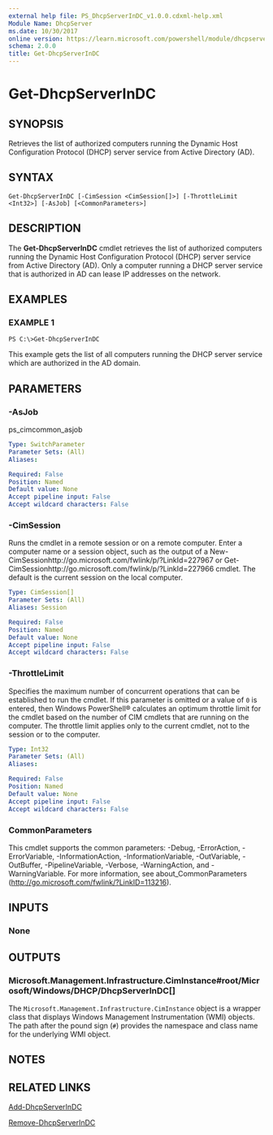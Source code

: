 ```yaml
---
external help file: PS_DhcpServerInDC_v1.0.0.cdxml-help.xml
Module Name: DhcpServer
ms.date: 10/30/2017
online version: https://learn.microsoft.com/powershell/module/dhcpserver/get-dhcpserverindc?view=windowsserver2012r2-ps&wt.mc_id=ps-gethelp
schema: 2.0.0
title: Get-DhcpServerInDC
---
```


# Get-DhcpServerInDC

## SYNOPSIS
Retrieves the list of authorized computers running the Dynamic Host Configuration Protocol (DHCP) server service from Active Directory (AD).

## SYNTAX

```
Get-DhcpServerInDC [-CimSession <CimSession[]>] [-ThrottleLimit <Int32>] [-AsJob] [<CommonParameters>]
```

## DESCRIPTION
The **Get-DhcpServerInDC** cmdlet retrieves the list of authorized computers running the Dynamic Host Configuration Protocol (DHCP) server service from Active Directory (AD).
Only a computer running a DHCP server service that is authorized in AD can lease IP addresses on the network.

## EXAMPLES

### EXAMPLE 1
```
PS C:\>Get-DhcpServerInDC
```

This example gets the list of all computers running the DHCP server service which are authorized in the AD domain.

## PARAMETERS

### -AsJob
ps_cimcommon_asjob

```yaml
Type: SwitchParameter
Parameter Sets: (All)
Aliases: 

Required: False
Position: Named
Default value: None
Accept pipeline input: False
Accept wildcard characters: False
```

### -CimSession
Runs the cmdlet in a remote session or on a remote computer.
Enter a computer name or a session object, such as the output of a New-CimSessionhttp://go.microsoft.com/fwlink/p/?LinkId=227967 or Get-CimSessionhttp://go.microsoft.com/fwlink/p/?LinkId=227966 cmdlet.
The default is the current session on the local computer.

```yaml
Type: CimSession[]
Parameter Sets: (All)
Aliases: Session

Required: False
Position: Named
Default value: None
Accept pipeline input: False
Accept wildcard characters: False
```

### -ThrottleLimit
Specifies the maximum number of concurrent operations that can be established to run the cmdlet.
If this parameter is omitted or a value of `0` is entered, then Windows PowerShell® calculates an optimum throttle limit for the cmdlet based on the number of CIM cmdlets that are running on the computer.
The throttle limit applies only to the current cmdlet, not to the session or to the computer.

```yaml
Type: Int32
Parameter Sets: (All)
Aliases: 

Required: False
Position: Named
Default value: None
Accept pipeline input: False
Accept wildcard characters: False
```

### CommonParameters
This cmdlet supports the common parameters: -Debug, -ErrorAction, -ErrorVariable, -InformationAction, -InformationVariable, -OutVariable, -OutBuffer, -PipelineVariable, -Verbose, -WarningAction, and -WarningVariable. For more information, see about_CommonParameters (http://go.microsoft.com/fwlink/?LinkID=113216).

## INPUTS

### None

## OUTPUTS

### Microsoft.Management.Infrastructure.CimInstance#root/Microsoft/Windows/DHCP/DhcpServerInDC[]
The `Microsoft.Management.Infrastructure.CimInstance` object is a wrapper class that displays Windows Management Instrumentation (WMI) objects.
The path after the pound sign (`#`) provides the namespace and class name for the underlying WMI object.

## NOTES

## RELATED LINKS

[Add-DhcpServerInDC](./Add-DhcpServerInDC.md)

[Remove-DhcpServerInDC](./Remove-DhcpServerInDC.md)

